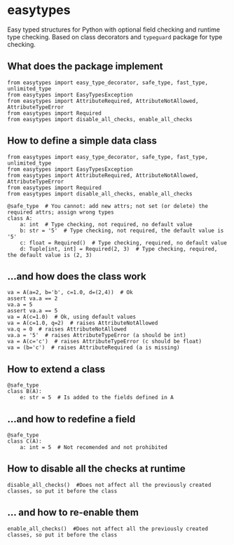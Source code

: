 # easytypes
Easy typed structures for Python with optional field checking and runtime type checking. Based on class decorators and ``typeguard`` package for type checking.

## What does the package implement
```
from easytypes import easy_type_decorator, safe_type, fast_type, unlimited_type
from easytypes import EasyTypesException
from easytypes import AttributeRequired, AttributeNotAllowed, AttributeTypeError
from easytypes import Required
from easytypes import disable_all_checks, enable_all_checks
```

## How to define a simple data class
```
from easytypes import easy_type_decorator, safe_type, fast_type, unlimited_type
from easytypes import EasyTypesException
from easytypes import AttributeRequired, AttributeNotAllowed, AttributeTypeError
from easytypes import Required
from easytypes import disable_all_checks, enable_all_checks

@safe_type  # You cannot: add new attrs; not set (or delete) the required attrs; assign wrong types
class A:
    a: int  # Type checking, not required, no default value
    b: str = '5'  # Type checking, not required, the default value is '5'
    c: float = Required()  # Type checking, required, no default value
    d: Tuple[int, int] = Required(2, 3)  # Type checking, required, the default value is (2, 3)
```
## ...and how does the class work
```
va = A(a=2, b='b', c=1.0, d=(2,4))  # Ok
assert va.a == 2
va.a = 5
assert va.a == 5
va = A(c=1.0)  # Ok, using default values
va = A(c=1.0, q=2)  # raises AttributeNotAllowed 
va.q = 0  # raises AttributeNotAllowed
va.a = '5'  # raises AttributeTypeError (a should be int)
va = A(c='c')  # raises AttributeTypeError (c should be float)
va = (b='c')  # raises AttributeRequired (a is missing)
```
## How to extend a class
```
@safe_type
class B(A):
    e: str = 5  # Is added to the fields defined in A
```
## ...and how to redefine a field
```
@safe_type
class C(A):
    a: int = 5  # Not recomended and not prohibited
```
## How to disable all the checks at runtime
```
disable_all_checks()  #Does not affect all the previously created classes, so put it before the class
```
## ... and how to re-enable them
```
enable_all_checks()  #Does not affect all the previously created classes, so put it before the class
```

